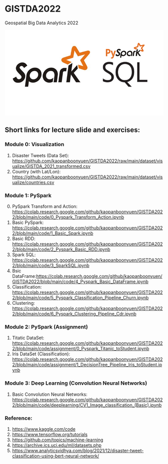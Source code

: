 # GISTDA2022
Geospatial Big Data Analytics 2022

![alt text](https://github.com/kaopanboonyuen/GISTDA2022/blob/main/files/pyspark_logo_v2.png)

## Short links for lecture slide and exercises:

### Module 0: Visualization

1. Disaster Tweets (Data Set): https://github.com/kaopanboonyuen/GISTDA2022/raw/main/dataset/visualize/GISTDA_2021_transformed.csv
2. Country (with Lat/Lon): https://github.com/kaopanboonyuen/GISTDA2022/raw/main/dataset/visualize/countries.csv

### Module 1: PySpark

0. PySpark Transform and Action: https://colab.research.google.com/github/kaopanboonyuen/GISTDA2022/blob/main/code/0_Pyspark_Transform_Action.ipynb
1. Basic PySpark: https://colab.research.google.com/github/kaopanboonyuen/GISTDA2022/blob/main/code/1_Basic_Spark.ipynb
2. Basic RDD: https://colab.research.google.com/github/kaopanboonyuen/GISTDA2022/blob/main/code/2_Pyspark_Basic_RDD.ipynb
3. Spark SQL: https://colab.research.google.com/github/kaopanboonyuen/GISTDA2022/blob/main/code/3_SparkSQL.ipynb
4. Bsic DataFrame:https://colab.research.google.com/github/kaopanboonyuen/GISTDA2022/blob/main/code/4_Pyspark_Basic_DataFrame.ipynb
5. Classification: https://colab.research.google.com/github/kaopanboonyuen/GISTDA2022/blob/main/code/5_Pyspark_Classification_Pipeline_Churn.ipynb
6. Clustering: https://colab.research.google.com/github/kaopanboonyuen/GISTDA2022/blob/main/code/6_Pyspark_Clustering_Pipeline_Cdr.ipynb

### Module 2: PySpark (Assignment)
1. Titatic DataSet: https://colab.research.google.com/github/kaopanboonyuen/GISTDA2022/blob/main/code/assignment/0_Pyspark_Titanic_toStudent.ipynb
2. Iris DataSet (Classification): https://colab.research.google.com/github/kaopanboonyuen/GISTDA2022/blob/main/code/assignment/1_DecisionTree_Pipeline_Iris_toStudent.ipynb

### Module 3: Deep Learning (Convolution Neural Networks)
1. Basic Convolution Neural Networks: https://colab.research.google.com/github/kaopanboonyuen/GISTDA2022/blob/main/code/deeplearning/CV1_Image_classification_(Basic).ipynb

### Reference:

1. https://www.kaggle.com/code
2. https://www.tensorflow.org/tutorials
3. https://github.com/topics/machine-learning
4. https://archive.ics.uci.edu/ml/datasets.php
5. https://www.analyticsvidhya.com/blog/2021/12/disaster-tweet-classification-using-bert-neural-network/
